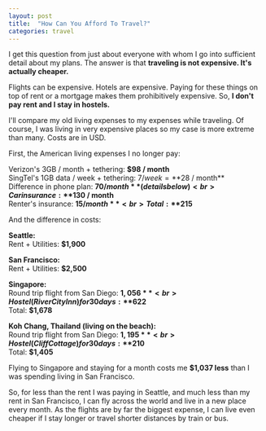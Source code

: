 ```yaml
---
layout: post
title:  "How Can You Afford To Travel?"
categories: travel
---
```


I get this question from just about everyone with whom I go into sufficient detail about my plans. The answer is that **traveling is not expensive. It's actually cheaper.**

Flights can be expensive. Hotels are expensive. Paying for these things on top of rent or a mortgage makes them prohibitively expensive. So, **I don't pay rent and I stay in hostels.**

I'll compare my old living expenses to my expenses while traveling. Of course, I was living in very expensive places so my case is more extreme than many. Costs are in USD.

First, the American living expenses I no longer pay:

Verizon's 3GB / month + tethering: **$98 / month**<br>
SingTel's 1GB data / week + tethering: $7 / week = **$28 / month**<br>
Difference in phone plan: **$70 / month** (details below)<br>
Car insurance: **$130 / month**<br>
Renter's insurance: **$15 / month**<br>
Total: **$215**

And the difference in costs:

**Seattle:**<br>
Rent + Utilities: **$1,900**

**San Francisco:**<br>
Rent + Utilities: **$2,500**

**Singapore:**<br>
Round trip flight from San Diego: **$1,056**<br>
Hostel (River City Inn) for 30 days: **$622**<br>
Total: **$1,678**

**Koh Chang, Thailand (living on the beach):**<br>
Round trip flight from San Diego: **$1,195**<br>
Hostel (Cliff Cottage) for 30 days: **$210**<br>
Total: **$1,405**

Flying to Singapore and staying for a month costs me **$1,037 less** than I was spending living in San Francisco.

So, for less than the rent I was paying in Seattle, and much less than my rent in San Francisco, I can fly across the world and live in a new place every month. As the flights are by far the biggest expense, I can live even cheaper if I stay longer or travel shorter distances by train or bus.